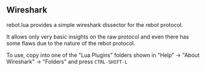 Wireshark
---------

rebot.lua provides a simple wireshark dissector for the rebot protocol. 

It allows only very basic insights on the raw protocol and even there has some flaws due to the nature of the rebot protocol.

To use, copy into one of the "Lua Plugins" folders shown in "Help" -> "About Wireshark" -> "Folders" and press `CTRL-SHIFT-L`